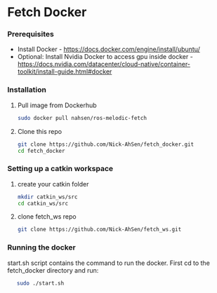 # Fetch Docker

### Prerequisites

* Install Docker - https://docs.docker.com/engine/install/ubuntu/
* Optional: Install Nvidia Docker to access gpu inside docker - https://docs.nvidia.com/datacenter/cloud-native/container-toolkit/install-guide.html#docker 

### Installation
1. Pull image from Dockerhub
   ```sh
   sudo docker pull nahsen/ros-melodic-fetch
   ```
   
2. Clone this repo
   ```sh
   git clone https://github.com/Nick-AhSen/fetch_docker.git
   cd fetch_docker
   ```
   
### Setting up a catkin workspace
1. create your catkin folder
   ```sh
   mkdir catkin_ws/src
   cd catkin_ws/src
   ```
2. clone fetch_ws repo
   ```sh
   git clone https://github.com/Nick-AhSen/fetch_ws.git
   ```

### Running the docker
  start.sh script contains the command to run the docker. First cd to the fetch_docker directory and run:
   ```sh
      sudo ./start.sh
   ```

